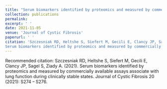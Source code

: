 ```yaml
---
title: "Serum biomarkers identified by proteomics and measured by commercially available assays associate with lung function during clinically stable states"
collection: publications
permalink: 
excerpt: ' '
date: 2021-11-05
venue: 'Journal of Cystic Fibrosis'
paperurl: ' '
citation: 'Szczesniak RD, Heltshe S, Siefert M, Gecili E, Clancy JP, Sagel S, Ziady A.. &quot;
Serum biomarkers identified by proteomics and measured by commercially available assays associate with lung function during clinically stable states.&quot; <i> Journal of Cystic Fibrosis </i> 20 (2021): S274 – S276.'
---
```


Recommended citation: Szczesniak RD, Heltshe S, Siefert M, Gecili E, Clancy JP, Sagel S, Ziady A. (2021).
Serum biomarkers identified by proteomics and measured by commercially available assays associate with lung function during clinically stable states. 
Journal of Cystic Fibrosis 20 (2021): S274 – S276.
